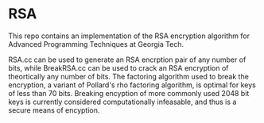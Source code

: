# RSA
This repo contains an implementation of the RSA encryption algorithm for Advanced Programming Techniques at Georgia Tech.

RSA.cc can be used to generate an RSA encrption pair of any number of bits, while BreakRSA.cc can be used to crack an RSA encryption of theortically any number of bits. The factoring algorithm used to break the encryption, a variant of Pollard's rho factoring algorithm, is optimal for keys of less than 70 bits. Breaking encyption of more commonly used 2048 bit keys is currently considered computationally infeasable, and thus is a secure means of encyption.
